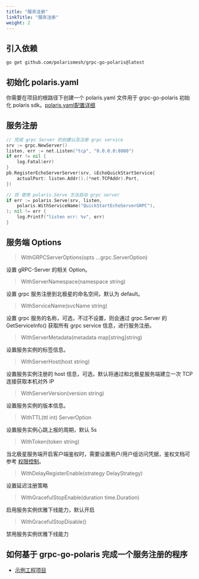 ```yaml
---
title: "服务注册"
linkTitle: "服务注册"
weight: 2
---
```


## 引入依赖

```
go get github.com/polarismesh/grpc-go-polaris@latest
```

## 初始化 polaris.yaml

你需要在项目的根路径下创建一个 polaris.yaml 文件用于 grpc-go-polaris 初始化 polaris sdk。[polaris.yaml配置详细](https://github.com/polarismesh/polaris-go/blob/main/polaris.yaml)

## 服务注册

```go
// 完成 grpc Server 的创建以及注册 grpc service
srv := grpc.NewServer()
listen, err := net.Listen("tcp", "0.0.0.0:8080")
if err != nil {
	log.Fatal(err)
}
pb.RegisterEchoServerServer(srv, &EchoQuickStartService{
	actualPort: listen.Addr().(*net.TCPAddr).Port,
})

// 将 使用 polaris.Serve 方法启动 grpc server
if err := polaris.Serve(srv, listen,
	polaris.WithServiceName("QuickStartEchoServerGRPC"),
); nil != err {
	log.Printf("listen err: %v", err)
}
```

## 服务端 Options

> WithGRPCServerOptions(opts ...grpc.ServerOption)

设置 gRPC-Server 的相关 Option。

> WithServerNamespace(namespace string)

设置 grpc 服务注册到北极星的命名空间，默认为 default。

> WithServiceName(svcName string)

设置 grpc 服务的名称，可选，不过不设置，则会通过 grpc.Server 的 GetServiceInfo() 获取所有 grpc service 信息，进行服务注册。

> WithServerMetadata(metadata map[string]string)

设置服务实例的标签信息。

> WithServerHost(host string)

设置服务实例注册的 host 信息，可选，默认将通过和北极星服务端建立一次 TCP 连接获取本机对外 IP

> WithServerVersion(version string)

设置服务实例的版本信息。

> WithTTL(ttl int) ServerOption

设置服务实例心跳上报的周期，默认 5s

> WithToken(token string)

当北极星服务端开启客户端鉴权时，需要设置用户/用户组访问凭据，鉴权文档可参考 [权限控制](/docs/使用指南/控制台使用/权限控制/)。

> WithDelayRegisterEnable(strategy DelayStrategy)

设置延迟注册策略

> WithGracefulStopEnable(duration time.Duration)

启用服务实例优雅下线能力，默认开启

> WithGracefulStopDisable()

禁用服务实例优雅下线能力

## 如何基于 grpc-go-polaris 完成一个服务注册的程序

- [示例工程项目](https://github.com/polarismesh/grpc-go-polaris/tree/main/examples/quickstart/provider)

